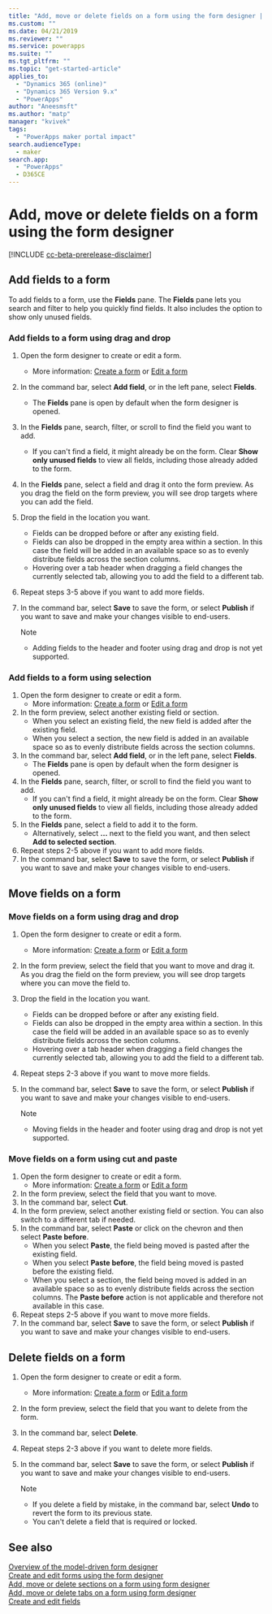 ```yaml
---
title: "Add, move or delete fields on a form using the form designer | MicrosoftDocs"
ms.custom: ""
ms.date: 04/21/2019
ms.reviewer: ""
ms.service: powerapps
ms.suite: ""
ms.tgt_pltfrm: ""
ms.topic: "get-started-article"
applies_to: 
  - "Dynamics 365 (online)"
  - "Dynamics 365 Version 9.x"
  - "PowerApps"
author: "Aneesmsft"
ms.author: "matp"
manager: "kvivek"
tags: 
  - "PowerApps maker portal impact"
search.audienceType: 
  - maker
search.app: 
  - "PowerApps"
  - D365CE
---
```


# Add, move or delete fields on a form using the form designer 
[!INCLUDE [cc-beta-prerelease-disclaimer](../../includes/cc-beta-prerelease-disclaimer.md)]

## Add fields to a form
To add fields to a form, use the **Fields** pane. The **Fields** pane lets you search and filter to help you quickly find fields. It also includes the option to show only unused fields. 

### Add fields to a form using drag and drop

1. Open the form designer to create or edit a form. 
    - More information: [Create a form](create-and-edit-forms.md#create-a-form) or [Edit a form](create-and-edit-forms.md#edit-a-form)
2. In the command bar, select **Add field**, or in the left pane, select **Fields**. 
    - The **Fields** pane is open by default when the form designer is opened. 
3. In the **Fields** pane, search, filter, or scroll to find the field you want to add. 
    - If you can't find a field, it might already be on the form. Clear **Show only unused fields** to view all fields, including those already added to the form. 
4. In the **Fields** pane, select a field and drag it onto the form preview. As you drag the field on the form preview, you will see drop targets where you can add the field. 
5. Drop the field in the location you want.
    - Fields can be dropped before or after any existing field.
    - Fields can also be dropped in the empty area within a section. In this case the field will be added in an available space so as to evenly distribute fields across the section columns.
    - Hovering over a tab header when dragging a field changes the currently selected tab, allowing you to add the field to a different tab.   
6. Repeat steps 3-5 above if you want to add more fields.
7. In the command bar, select **Save** to save the form, or select **Publish** if you want to save and make your changes visible to end-users. 

    > [!NOTE]
    >   -  Adding fields to the header and footer using drag and drop is not yet supported. 

### Add fields to a form using selection 

1. Open the form designer to create or edit a form. 
    - More information: [Create a form](create-and-edit-forms.md#create-a-form) or [Edit a form](create-and-edit-forms.md#edit-a-form)
2. In the form preview, select another existing field or section. 
    - When you select an existing field, the new field is added after the existing field. 
    - When you select a section, the new field is added in an available space so as to evenly distribute fields across the section columns. 
3. In the command bar, select **Add field**, or in the left pane, select **Fields**.  
    - The **Fields** pane is open by default when the form designer is opened. 
4. In the **Fields** pane, search, filter, or scroll to find the field you want to add. 
    - If you can't find a field, it might already be on the form. Clear **Show only unused fields** to view all fields, including those already added to the form. 
5. In the **Fields** pane, select a field to add it to the form. 
    - Alternatively, select **...** next to the field you want, and then select **Add to selected section**. 
6. Repeat steps 2-5 above if you want to add more fields.
7. In the command bar, select **Save** to save the form, or select **Publish** if you want to save and make your changes visible to end-users. 

## Move fields on a form

### Move fields on a form using drag and drop

1. Open the form designer to create or edit a form. 
    - More information: [Create a form](create-and-edit-forms.md#create-a-form) or [Edit a form](create-and-edit-forms.md#edit-a-form)
2. In the form preview, select the field that you want to move and drag it. As you drag the field on the form preview, you will see drop targets where you can move the field to. 
3. Drop the field in the location you want.
    - Fields can be dropped before or after any existing field.
    - Fields can also be dropped in the empty area within a section. In this case the field will be added in an available space so as to evenly distribute fields across the section columns.
    - Hovering over a tab header when dragging a field changes the currently selected tab, allowing you to add the field to a different tab.   
4. Repeat steps 2-3 above if you want to move more fields.
5. In the command bar, select **Save** to save the form, or select **Publish** if you want to save and make your changes visible to end-users. 

    > [!NOTE]
    >   -  Moving fields in the header and footer using drag and drop is not yet supported. 

### Move fields on a form using cut and paste

1. Open the form designer to create or edit a form. 
    - More information: [Create a form](create-and-edit-forms.md#create-a-form) or [Edit a form](create-and-edit-forms.md#edit-a-form)
2. In the form preview, select the field that you want to move.
3. In the command bar, select **Cut**.
4. In the form preview, select another existing field or section. You can also switch to a different tab if needed.
5. In the command bar, select **Paste** or click on the chevron and then select **Paste before**.
    - When you select **Paste**, the field being moved is pasted after the existing field. 
    - When you select **Paste before**, the field being moved is pasted before the existing field.
    - When you select a section, the field being moved is added in an available space so as to evenly distribute fields across the section columns. The **Paste before** action is not applicable and therefore not available in this case.
6. Repeat steps 2-5 above if you want to move more fields.
7. In the command bar, select **Save** to save the form, or select **Publish** if you want to save and make your changes visible to end-users. 

## Delete fields on a form
1. Open the form designer to create or edit a form. 
    - More information: [Create a form](create-and-edit-forms.md#create-a-form) or [Edit a form](create-and-edit-forms.md#edit-a-form)
2. In the form preview, select the field that you want to delete from the form. 
3. In the command bar, select **Delete**. 
4. Repeat steps 2-3 above if you want to delete more fields.
5. In the command bar, select **Save** to save the form, or select **Publish** if you want to save and make your changes visible to end-users. 

     > [!NOTE]
     >   -  If you delete a field by mistake, in the command bar, select **Undo** to revert the form to its previous state. 
     >   -  You can't delete a field that is required or locked. 

## See also
[Overview of the model-driven form designer](form-designer-overview.md)  
[Create and edit forms using the form designer](create-and-edit-forms.md)  
[Add, move or delete sections on a form using form designer](add-move-or-delete-sections-on-form.md)  
[Add, move or delete tabs on a form using form designer](add-move-or-delete-tabs-on-form.md)  
[Create and edit fields](../common-data-service/create-edit-field-portal.md)
